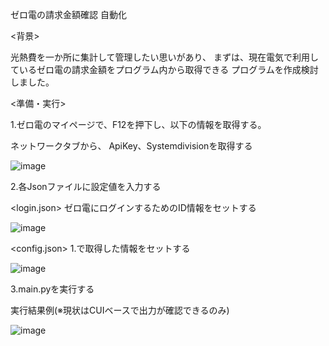 ゼロ電の請求金額確認 自動化

<背景>

光熱費を一か所に集計して管理したい思いがあり、
まずは、現在電気で利用しているゼロ電の請求金額をプログラム内から取得できる
プログラムを作成検討しました。

<準備・実行>

1.ゼロ電のマイページで、F12を押下し、以下の情報を取得する。

ネットワークタブから、
ApiKey、Systemdivisionを取得する

![image](https://github.com/Shuhey1102/getZeroDenUtilityBill/assets/68799081/c6f9158b-5853-4ff6-84a9-9d6db29f95c2)


2.各Jsonファイルに設定値を入力する

<login.json>
ゼロ電にログインするためのID情報をセットする

![image](https://github.com/Shuhey1102/getZeroDenUtilityBill/assets/68799081/1fa9dcaa-a611-441f-aed3-feb746d0fdaa)

<config.json>
1.で取得した情報をセットする

![image](https://github.com/Shuhey1102/getZeroDenUtilityBill/assets/68799081/a23bd41d-5678-4798-b156-49af12dfeaca)

3.main.pyを実行する

実行結果例(※現状はCUIベースで出力が確認できるのみ)

![image](https://github.com/Shuhey1102/getZeroDenUtilityBill/assets/68799081/d7378b67-bbf5-495d-847a-30c70a0ec5d8)

